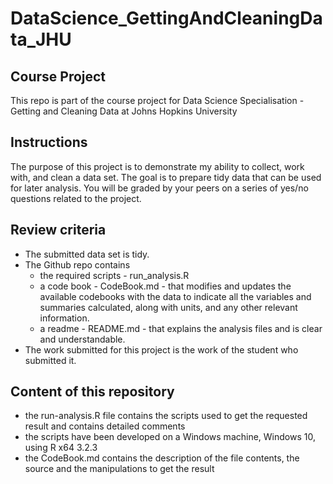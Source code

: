 # DataScience_GettingAndCleaningData_JHU

## Course Project
This repo is part of the course project for Data Science Specialisation - Getting and Cleaning Data at Johns Hopkins University

## Instructions
The purpose of this project is to demonstrate my ability to collect, work with, and clean a data set.
The goal is to prepare tidy data that can be used for later analysis. 
You will be graded by your peers on a series of yes/no questions related to the project. 

## Review criteria 
- The submitted data set is tidy.
- The Github repo contains 
    - the required scripts - run_analysis.R
    - a code book - CodeBook.md - that modifies and updates the available codebooks with the data to indicate all the variables and summaries calculated, along with units, and any other relevant information.
    - a readme - README.md - that explains the analysis files and is clear and understandable.
- The work submitted for this project is the work of the student who submitted it.

## Content of this repository 
- the run-analysis.R file contains the scripts used to get the requested result and contains detailed comments
- the scripts have been developed on a Windows machine, Windows 10, using R x64 3.2.3
- the CodeBook.md contains the description of the file contents, the source and the manipulations to get the result
